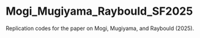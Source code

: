 # Mogi_Mugiyama_Raybould_SF2025
Replication codes for the paper on Mogi, Mugiyama, and Raybould (2025). 
